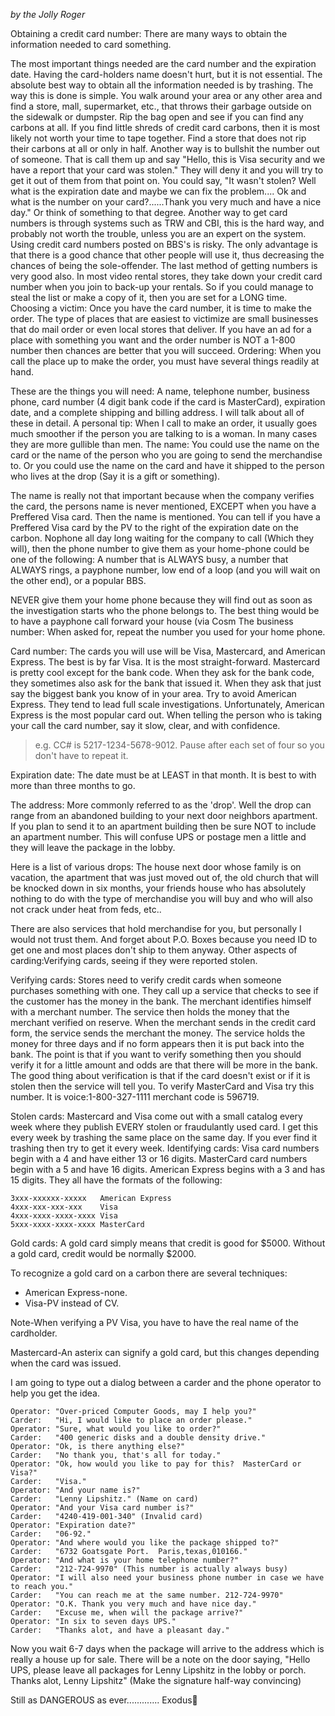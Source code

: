 _by the Jolly Roger_

Obtaining a credit card number: There are many ways to obtain the
information needed to card something.

The most important things needed are the card number and the expiration
date.  Having the card-holders name doesn't hurt, but it is not essential.
The absolute best way to obtain all the information needed is by trashing.
The way this is done is simple.  You walk around your area or any other
area and find a store, mall, supermarket, etc., that throws their
garbage outside on the sidewalk or dumpster.  Rip the bag open and see
if you can find any carbons at all.  If you find little shreds of
credit card carbons, then it is most likely not worth your time to tape
together.  Find a store that does not rip their carbons at all or only in half.
Another way is to bullshit the number out of someone.  That is call them
up and say "Hello, this is Visa security and we have a report that
your card was stolen." They will deny it and you will try to get it out
of them from that point on.  You could say, "It wasn't stolen?  Well what
is the expiration date and maybe we can fix the problem....
Ok and what is the number on your card?......Thank you very much and
have a nice day."  Or think of something to that degree. 
Another way to get card numbers is through systems such as TRW and CBI,
this is the hard way, and probably not worth the trouble, unless you are
an expert on the system.  Using credit card numbers posted on BBS's is
risky.  The only advantage is that there is a good chance that other
people will use it, thus decreasing the chances of being the
sole-offender.  The last method of getting numbers is very good also.
In most video rental stores, they take down your credit card number
when you join to back-up your rentals.  So if you could manage to steal
the list or make a copy of it, then you are set for a LONG time.
Choosing a victim: Once you have the card number, it is time to make the
order.  The type of places that are easiest to victimize are small
businesses that do mail order or even local stores that deliver.
If you have an ad for a place with something you want and the order number
is NOT a 1-800 number then chances are better that you will succeed.
Ordering: When you call the place up to make the order, you must have
several things readily at hand.  

These are the things you will need: A name, telephone number, business
phone, card number (4 digit bank code if the card is MasterCard),
expiration date, and a complete shipping and billing address.
I will talk about all of these in detail.  A personal tip: When I call
to make an order, it usually goes much smoother if the person you are
talking to is a woman.  In many cases they are more gullible than men.
The name:  You could use the name on the card or the name of the person
who you are going to send the merchandise to.  Or you could use the name
on the card and have it shipped to the person who lives at the drop
(Say it is a gift or something). 

The name is really not that important because when the company verifies
the card, the persons name is never mentioned, EXCEPT when you have a
Preffered Visa card.  Then the name is mentioned.  You can tell if you
have a Preffered Visa card by the PV to the right of the expiration
date on the carbon. Nophone all day long waiting for the company to call
(Which they will), then the phone number to give them as your home-phone
could be one of the following: A number that is ALWAYS busy, a number
that ALWAYS rings, a payphone number, low end of a loop (and you will wait
on the other end), or a popular BBS.

NEVER give them your home phone because they will find out as soon as
the investigation starts who the phone belongs to.  The best thing would
be to have a payphone call forward your house
(via Cosm The business number:  When asked for, repeat the number you
used for your home phone.

Card number: The cards you will use will be Visa, Mastercard, and
American Express.  The best is by far Visa.  It is the most
straight-forward.  Mastercard is pretty cool except for the bank code.
When they ask for the bank code, they sometimes also ask for the bank
that issued it.  When they ask that just say the biggest bank you know of
in your area.  Try to avoid American Express.  They tend to lead full
scale investigations.  Unfortunately, American Express is the most popular
card out.   When telling the person who is taking your call the card
number, say it slow, clear, and with confidence.

> e.g. CC# is 5217-1234-5678-9012.  Pause after each set of four so you
don't have to repeat it.

Expiration date: The date must be at LEAST in that month.  It is best
to with more than three months to go.

The address: More commonly referred to as the 'drop'.  Well the drop
can range from an abandoned building to your next door neighbors
apartment.  If you plan to send it to an apartment building then be
sure NOT to include an apartment number.  This will confuse UPS or postage
men a little and they will leave the package in the lobby. 

Here is a list of various drops: The house next door whose family is on
vacation, the apartment that was just moved out of, the old church that
will be knocked down in six months, your friends house who has absolutely
nothing to do with the type of merchandise you will buy and who will
also not crack under heat from feds, etc..

There are also services that hold merchandise for you, but personally
I would not trust them.  And forget about P.O. Boxes because you need
ID to get one and most places don't ship to them anyway.
Other aspects of carding:Verifying cards, seeing if they were reported
stolen.

Verifying cards: Stores need to verify credit cards when someone purchases
something with one.  They call up a service that checks to see if the
customer has the money in the bank.
The merchant identifies himself with a merchant number.  The service
then holds the money that the merchant verified on reserve.  When the
merchant sends in the credit card form, the service sends the merchant
the money.  The service holds the money for three days and if no form
appears then it is put back into the bank.  The point is that if you
want to verify something then you should verify it for a little amount
and odds are that there will be more in the bank.
The good thing about verification is that if the card doesn't exist or
if it is stolen then the service will tell you.  To verify MasterCard
and Visa try this number.  It is voice:1-800-327-1111 merchant code is
596719.

Stolen cards: Mastercard and Visa come out with a small catalog every
week where they publish EVERY stolen or fraudulantly used card.
I get this every week by trashing the same place on the same day. 
If you ever find it trashing then try to get it every week.
Identifying cards: Visa card numbers begin with a 4 and have either 13
or 16 digits.  MasterCard card numbers begin with a 5 and have 16 digits.
American Express begins with a 3 and has 15 digits.  They all have the
formats of the following:

    3xxx-xxxxxx-xxxxx   American Express
    4xxx-xxx-xxx-xxx    Visa
    4xxx-xxxx-xxxx-xxxx Visa
    5xxx-xxxx-xxxx-xxxx MasterCard

Gold cards: A gold card simply means that credit is good for $5000. 
Without a gold card, credit would be normally $2000. 

To recognize a gold card on a carbon there are several techniques:

* American Express-none.
* Visa-PV instead of CV.

Note-When verifying a PV Visa, you have to have the real name of the
cardholder.

Mastercard-An asterix can signify a gold card, but this changes depending
when the card was issued.

I am going to type out a dialog between a carder and the phone operator
to help you get the idea.

    Operator: "Over-priced Computer Goods, may I help you?"
    Carder:   "Hi, I would like to place an order please."
    Operator: "Sure, what would you like to order?"
    Carder:   "400 generic disks and a double density drive."
    Operator: "Ok, is there anything else?"
    Carder:   "No thank you, that's all for today."
    Operator: "Ok, how would you like to pay for this?  MasterCard or Visa?"
    Carder:   "Visa."
    Operator: "And your name is?"
    Carder:   "Lenny Lipshitz." (Name on card)
    Operator: "And your Visa card number is?"
    Carder:   "4240-419-001-340" (Invalid card)
    Operator: "Expiration date?"
    Carder:   "06-92."
    Operator: "And where would you like the package shipped to?"
    Carder:   "6732 Goatsgate Port.  Paris,texas,010166."
    Operator: "And what is your home telephone number?"
    Carder:   "212-724-9970" (This number is actually always busy)
    Operator: "I will also need your business phone number in case we have to reach you."
    Carder:   "You can reach me at the same number. 212-724-9970"
    Operator: "O.K. Thank you very much and have nice day."
    Carder:   "Excuse me, when will the package arrive?"
    Operator: "In six to seven days UPS."
    Carder:   "Thanks alot, and have a pleasant day."

Now you wait 6-7 days when the package will arrive to the address which
is really a house up for sale.  There will be a note on the door
saying, "Hello UPS, please leave all packages for Lenny Lipshitz in the
lobby or porch.  Thanks alot, Lenny Lipshitz" (Make the signature half-way
convincing)

Still as DANGEROUS as ever.............   Exodus
